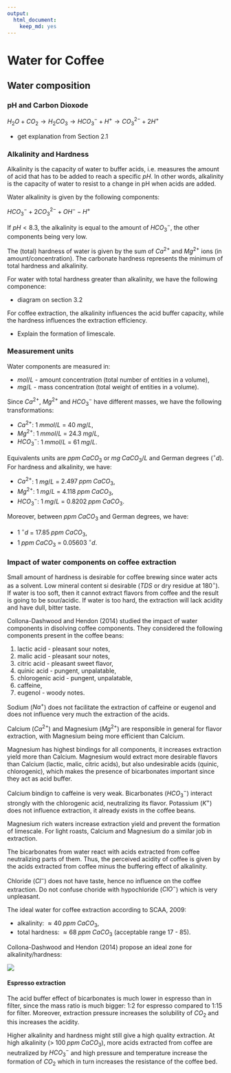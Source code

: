 ```yaml
---
output: 
  html_document:
    keep_md: yes
---
```





# Water for Coffee

## Water composition

### pH and Carbon Dioxode

$H_2O + CO_2 \to H_2CO_3 \to {HCO_3}^- + {H}^+ \to {CO_3}^{2-} + 2{H}^+$

- get explanation from Section 2.1

### Alkalinity and Hardness

Alkalinity is the capacity of water to buffer acids, i.e. measures the amount of acid that has to be added to reach a specific $pH$. In other words, alkalinity is the capacity of water to resist to a change in pH when acids are added. 

Water alkalinity is given by the following components:

${HCO_3}^- + 2{CO_3}^{2-} + {OH}^- - {H}^+$

If $pH < 8.3$, the alkalinity is equal to the amount of ${HCO_3}^-$, the other components being very low. 

The (total) hardness of water is given by the sum of $Ca^{2+}$ and $Mg^{2+}$ ions (in amount/concentration). The carbonate hardness represents the minimum of total hardness and alkalinity. 

For water with total hardness greater than alkalinity, we have the following componence:

- diagram on section 3.2

For coffee extraction, the alkalinity influences the acid buffer capacity, while the hardness influences the extraction efficiency. 

- Explain the formation of limescale. 

### Measurement units

Water components are measured in: 

 - $mol/L$ - amount concentration (total number of entities in a volume),
 - $mg/L$  - mass concentration (total weight of entities in a volume).
 
Since $Ca^{2+}$, $Mg^{2+}$ and ${HCO_3}^{-}$ have different masses, we have the following transformations:

- $Ca^{2+}$: $1 \; mmol/L$ = $40 \; mg/L$,
- $Mg^{2+}$: $1 \; mmol/L$ = $24.3 \; mg/L$,
- ${HCO_3}^{-}$: $1 \; mmol/L$ = $61 \; mg/L$.

Equivalents units are $ppm \; CaCO_3$ or $mg \; CaCO_3/L$ and German degrees ($^{\circ}d$). For hardness and alkalinity, we have:

- $Ca^{2+}$: $1 \; mg/L$ = $2.497 \; ppm \; CaCO_3$,
- $Mg^{2+}$: $1 \; mg/L$ = $4.118 \; ppm \; CaCO_3$,
- ${HCO_3}^{-}$: $1 \; mg/L$ = $0.8202 \; ppm \; CaCO_3$.

Moreover, between $ppm \; CaCO_3$ and German degrees, we have:

- $1\; ^{\circ}d$ = $17.85 \; ppm \; CaCO_3$,
- $1 \; ppm \; CaCO_3$ = $0.05603 \; ^{\circ}d$.


### Impact of water components on coffee extraction

Small amount of hardness is desirable for coffee brewing since water acts as a solvent. Low mineral content si desirable ($TDS$ or dry residue at $180^{\circ}$). If water is too soft, then it cannot extract flavors from coffee and the result is going to be sour/acidic. If water is too hard, the extraction will lack acidity and have dull, bitter taste. 

Collona-Dashwood and Hendon (2014) studied the impact of water components in disolving coffee components. They considered the following components present in the coffee beans:

1. lactic acid - pleasant sour notes,
2. malic acid - pleasant sour notes, 
3. citric acid - pleasant sweet flavor,
4. quinic acid - pungent, unpalatable, 
5. chlorogenic acid - pungent, unpalatable,
6. caffeine,
7. eugenol - woody notes. 

Sodium (${Na}^{+}$) does not facilitate the extraction of caffeine or eugenol and does not influence very much the extraction of the acids. 

Calcium (${Ca}^{2+}$) and Magnesium (${Mg}^{2+}$) are responsible in general for flavor extraction, with Magnesium being more efficient than Calcium. 

Magnesium has highest bindings for all components, it increases extraction yield more than Calcium. Magnesium would extract more desirable flavors than Calcium (lactic, malic, citric acids), but also undesirable acids (quinic, chlorogenic), which makes the presence of bicarbonates important since they act as acid buffer.   

Calcium bindign to caffeine is very weak. Bicarbonates (${HCO_3}^{-}$) interact strongly with the chlorogenic acid, neutralizing its flavor. Potassium ($K^+$) does not influence extraction, it already exists in the coffee beans. 

Magnesium rich waters increase extraction yield and prevent the formation of limescale. For light roasts, Calcium and Magnesium do a similar job in extraction. 

The bicarbonates from water react with acids extracted from coffee neutralizing parts of them. Thus, the perceived acidity of coffee is given by the acids extracted from coffee minus the buffering effect of alkalinity. 

Chloride (${Cl}^-$) does not have taste, hence no influence on the coffee extraction. Do not confuse choride with hypochloride (${ClO}^-$) which is very unpleasant. 

The ideal water for coffee extraction according to SCAA, 2009:

- alkalinity: $\approx 40 \; ppm\; CaCO_3$,
- total hardness: $\approx 68 \; ppm\; CaCO_3$ (acceptable range 17 - 85). 

Collona-Dashwood and Hendon (2014) propose an ideal zone for alkalinity/hardness:

![](details_files/figure-html/unnamed-chunk-1-1.png)<!-- -->


#### Espresso extraction 

The acid buffer effect of bicarbonates is much lower in espresso than in filter, since the mass ratio is much bigger: 1:2 for espresso compared to 1:15 for filter. Moreover, extraction pressure increases the solubility of $CO_2$ and this increases the acidity. 

Higher alkalinity and hardness might still give a high quality extraction. At high alkalinity ($>\; 100 \; ppm \; CaCO_3$), more acids extracted from coffee are neutralized by ${HCO_3}^{-}$ and high pressure and temperature increase the formation of $CO_2$ which in turn increases the resistance of the coffee bed.  










